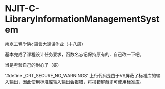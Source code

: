 # NJIT-C-LibraryInformationManagementSystem
南京工程学院c语言大课设作业（十八周）

基本完成了课程设计任务要求，函数名忘记保持原有的，自己改一下吧。

当是考验自己的耐心了（笑）

'#define  _CRT_SECURE_NO_WARNINGS'
上行代码是由于VS屏蔽了标准库的输入输出，因此使用标准库输入输出会报错，将报错屏蔽即可使用标准库。
